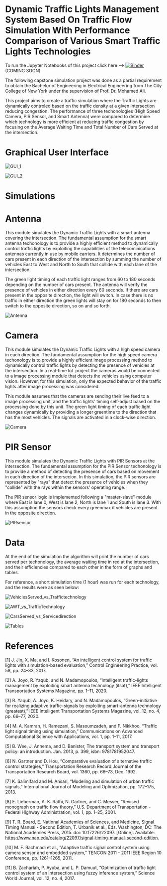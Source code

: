 # Dynamic Traffic Lights Management System Based On Traffic Flow Simulation With Performance Comparison of Various Smart Traffic Lights Technologies

To run the Jupyter Notebooks of this project click here --> [![Binder](https://mybinder.org/badge_logo.svg)](https://mybinder.org/v2/gh/marcostfermin/Dynamic-Traffic-Lights-Simulation/main) (COMING SOON)

The following capstone simulation project was done as a partial requirement to obtain the Bachelor of Engineering in Electrical Engineering from The City College of New York under the supervision of Prof. Dr. Mohamed Ali. 

This project aims to create a traffic simulation where the Traffic Lights are dynamically controled based on the traffic density at a given intersection reducing congestion. The performance of three techonologies (High Speed Camera, PIR Sensor, and Smart Antenna) were compared to determine which technology is more efficient at reducing traffic congestion by focusing on the Average Waiting Time and Total Number of Cars Served at the intersection.

# Graphical User Interface

![GUI_1](https://user-images.githubusercontent.com/90121492/146970626-5b3b7249-6777-42b8-85d8-9531843e7ee7.PNG)

![GUI_2](https://user-images.githubusercontent.com/90121492/146970640-d3e4c3ba-2f74-4b16-80f7-02d40aea1522.PNG)

# Simulations

# Antenna

This module simulates the Dynamic Traffic Lights with a smart antenna covering the intersection. The fundamental assumption for the smart antenna techonology is to provide a highly efficient method to dynamically control traffic lights by exploiting the capabilities of the telecominications antennas currently in use by mobile carriers. It determines the number of cars present in each direction of the intersection by summing the number of vehicles East to West and North to South that collide with each lane of the intersection.

The green light timing of each traffic light ranges from 60 to 180 seconds depending on the number of cars present. The antenna will verify the presence of vehicles in either direction every 60 seconds. If there are cars present in the opposite direction, the light will switch. In case there is no traffic in either direction the green lights will stay on for 180 seconds to then switch to the opposite direction, so on and so forth.

![Antenna](https://user-images.githubusercontent.com/90121492/146289025-dd46484e-732a-42ef-9cba-36bbc42d0081.PNG)

# Camera

This module simulates the Dynamic Traffic Lights with a high speed camera in each direction. The fundamental assumption for the high speed camera techonology is to provide a highly efficient image processing method to dynamically control traffic lights by detecting the presence of vehicles at the intersection. In a real-time IoT project the cameras would be connected to a image processing module that detects the vehicles using computer vision. However, for this simulation, only the expected behavior of the traffic lights after image processing was considered.

This module assumes that the cameras are sending their live feed to a image processing unit, and the traffic lights' timing self-adjust based on the processing done by this unit. The green light timing of each traffic light changes dynamically by providing a longer greentime to the direction that has the most vehicles. The signals are activated in a clock-wise direction.

![Camera](https://user-images.githubusercontent.com/90121492/146289019-aabf0f51-2d58-45b8-91b8-55c988c145c7.PNG)

# PIR Sensor

This module simulates the Dynamic Traffic Lights with PIR Sensors at the intersection. The fundamental assumption for the PIR Sensor techonology is to provide a method of detecting the presence of cars based on movement in each direction of the intersecion. In this simulation, the PIR sensors are represented by "rays" that detect the presence of vehicles when they "collide" with the rays within the sensors' operating range.

The PIR sensor logic is implemented following a "master-slave" module where East is lane 0, West is lane 2, North is lane 1 and South is lane 3. With this assumption the sensors check every greenmax if vehicles are present in the opposite direction.

![PIRsensor](https://user-images.githubusercontent.com/90121492/146289029-65cffae3-6111-4c63-a9e9-ba3670efd4dd.PNG)

# Data

At the end of the simulation the algorithm will print the number of cars served per techonology, the average waiting time in red at the intersection, and their efficiencies compared to each other in the form of graphs and tables.

For reference, a short simulation time (1 hour) was run for each technology, and the results were as seen below:  

![VehiclesServed_vs_Traffictechnology](https://user-images.githubusercontent.com/90121492/146331577-6da27cad-593f-44f8-9df7-2a86ddddf1bc.png)

![AWT_vs_TrafficTechnology](https://user-images.githubusercontent.com/90121492/146331602-97867368-d7ec-4f82-914c-39982bd18cda.png)

![CarsServed_vs_Servicedirection](https://user-images.githubusercontent.com/90121492/146332527-ccd20d29-db46-4287-baca-53a502cc47a8.png)

![Tables](https://user-images.githubusercontent.com/90121492/146331623-0069070e-9bd9-490e-9ad7-7725a9a59bc4.PNG)

# References 

[1] J. Jin, X. Ma, and I. Kosonen, “An intelligent control system for traffic lights with simulation-based evaluation,” Control Engineering Practice, vol. 58, pp. 24–33, 2017.

[2] A. Joyo, R. Yaqub, and N. Madamopoulos, “Intelligent traffic-lights management by exploiting smart antenna technology (itsat),” IEEE Intelligent Transportation Systems Magazine, pp. 1–11, 2020.

[3] R. Yaqub, A. Joyo, K. Heidary, and N. Madamopoulos, “Green-initiative for realizing adaptive traffic-signals by exploiting smart-antenna technology (greatest),” IEEE Intelligent Transportation Systems Magazine, vol. 12, no. 4, pp. 66–77, 2020.

[4] M. A. Kamran, H. Ramezani, S. Masoumzadeh, and F. Nikkhoo, “Traffic light signal timing using simulation,” Communications on Advanced Computational Science with Applications, vol. 1, pp. 1–11, 2017.

[5] B. Wee, J. Annema, and D. Banister, The transport system and transport policy: an introduction. Jan. 2013, p. 399, isbn: 9781781952047.

[6] N. Gartner and D. Hou, “Comparative evaluation of alternative traffic control strategies,” Transportation Research Record Journal of the Transportation Research Board, vol. 1360, pp. 66–73, Dec. 1992.

[7] K. Salimifard and M. Ansari, “Modeling and simulation of urban traffic signals,” International Journal of Modeling and Optimization, pp. 172–175, 2013.

[8] E. Lieberman, A. K. Rathi, N. Gartner, and C. Messer, “Revised monograph on traffic flow theory,” U.S. Department of Transportation - Federal Highway Administration, vol. 1, pp. 1–25, 2001.

[9] T. R. Board, E. National Academies of Sciences, and Medicine, Signal Timing Manual - Second Edition, T. Urbanik et al., Eds. Washington, DC: The National Academies Press, 2015. doi: 10.17226/22097. [Online]. Available: https://www.nap.edu/catalog/22097/signal-timing-manual-second-edition.

[10] M. F. Rachmadi et al., “Adaptive traffic signal control system using camera sensor and embedded system,” TENCON 2011 - 2011 IEEE Region 10 Conference, pp. 1261–1265, 2011.

[11] B. Zachariah, P. Ayuba, and L. P. Damuut, “Optimization of traffic light control system of an intersection using fuzzy inference system,” Science World Journal, vol. 12, no. 4, 2017.
